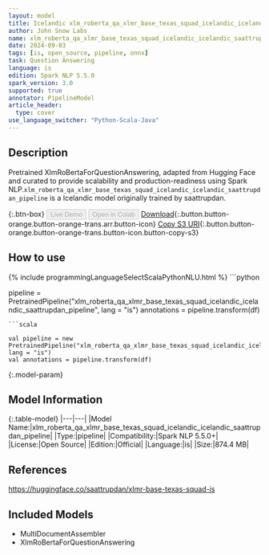 ```yaml
---
layout: model
title: Icelandic xlm_roberta_qa_xlmr_base_texas_squad_icelandic_icelandic_saattrupdan_pipeline pipeline XlmRoBertaForQuestionAnswering from saattrupdan
author: John Snow Labs
name: xlm_roberta_qa_xlmr_base_texas_squad_icelandic_icelandic_saattrupdan_pipeline
date: 2024-09-03
tags: [is, open_source, pipeline, onnx]
task: Question Answering
language: is
edition: Spark NLP 5.5.0
spark_version: 3.0
supported: true
annotator: PipelineModel
article_header:
  type: cover
use_language_switcher: "Python-Scala-Java"
---
```


## Description

Pretrained XlmRoBertaForQuestionAnswering, adapted from Hugging Face and curated to provide scalability and production-readiness using Spark NLP.`xlm_roberta_qa_xlmr_base_texas_squad_icelandic_icelandic_saattrupdan_pipeline` is a Icelandic model originally trained by saattrupdan.

{:.btn-box}
<button class="button button-orange" disabled>Live Demo</button>
<button class="button button-orange" disabled>Open in Colab</button>
[Download](https://s3.amazonaws.com/auxdata.johnsnowlabs.com/public/models/xlm_roberta_qa_xlmr_base_texas_squad_icelandic_icelandic_saattrupdan_pipeline_is_5.5.0_3.0_1725379752404.zip){:.button.button-orange.button-orange-trans.arr.button-icon}
[Copy S3 URI](s3://auxdata.johnsnowlabs.com/public/models/xlm_roberta_qa_xlmr_base_texas_squad_icelandic_icelandic_saattrupdan_pipeline_is_5.5.0_3.0_1725379752404.zip){:.button.button-orange.button-orange-trans.button-icon.button-copy-s3}

## How to use



<div class="tabs-box" markdown="1">
{% include programmingLanguageSelectScalaPythonNLU.html %}
```python

pipeline = PretrainedPipeline("xlm_roberta_qa_xlmr_base_texas_squad_icelandic_icelandic_saattrupdan_pipeline", lang = "is")
annotations =  pipeline.transform(df)   

```
```scala

val pipeline = new PretrainedPipeline("xlm_roberta_qa_xlmr_base_texas_squad_icelandic_icelandic_saattrupdan_pipeline", lang = "is")
val annotations = pipeline.transform(df)

```
</div>

{:.model-param}
## Model Information

{:.table-model}
|---|---|
|Model Name:|xlm_roberta_qa_xlmr_base_texas_squad_icelandic_icelandic_saattrupdan_pipeline|
|Type:|pipeline|
|Compatibility:|Spark NLP 5.5.0+|
|License:|Open Source|
|Edition:|Official|
|Language:|is|
|Size:|874.4 MB|

## References

https://huggingface.co/saattrupdan/xlmr-base-texas-squad-is

## Included Models

- MultiDocumentAssembler
- XlmRoBertaForQuestionAnswering